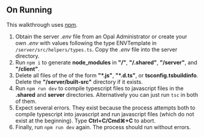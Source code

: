 ## On Running

This walkthrough uses [npm](https://www.npmjs.com/).

1. Obtain the server _.env_ file from an Opal Administrator or create your own _.env_ with values following the type ENVTemplate in `/server/src/helpers/types.ts`. Copy the _.env_ file into the server directory.
2. Run `npm i` to generate **node_modules** in **"/"**, **"/.shared"**, **"/server"**, and **"/client"**.
3. Delete all files of the of the form **"\*.js"**, **"\*.d.ts"**, or **tsconfig.tsbuildinfo**. Delete the **"/server/built-src"** directory if it exists.
4. Run `npm run dev` to compile typescript files to javascript files in the **.shared** and **server** directories. Alternatively you can just run `tsc` in both of them.
5. Expect several errors. They exist because the process attempts both to compile typescript into javascript and run javascript files (which do not exist at the beginning). Type **Ctrl+C/Cmd⌘+C** to abort.
6. Finally, run `npm run dev` again. The process should run without errors.
